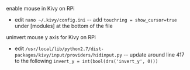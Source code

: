 enable mouse in Kivy on RPi
- edit `nano ~/.kivy/config.ini`
-- add `touchring = show_cursor=true` under [modules] at the bottom of the file

uninvert mouse y axis for Kivy on RPi
- edit `/usr/local/lib/python2.7/dist-packages/kivy/input/providers/hidinput.py`
-- update around line 417 to the following `invert_y = int(bool(drs('invert_y', 0)))`

